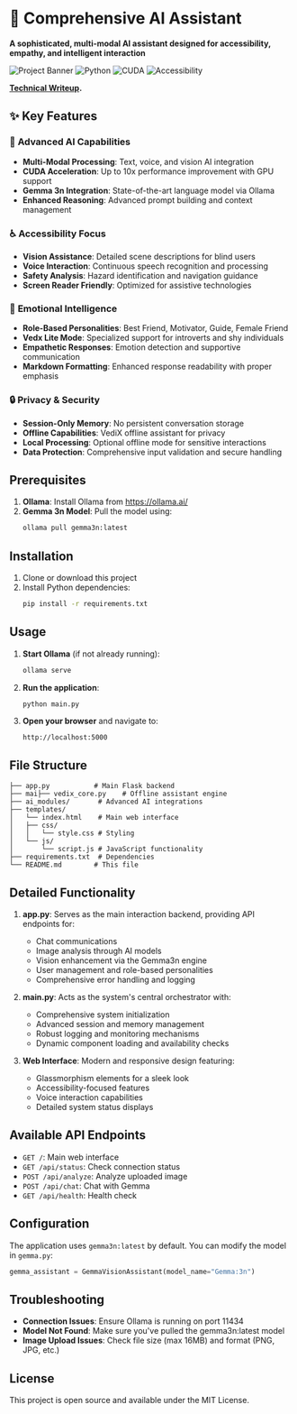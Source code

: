 # 🤖 Comprehensive AI Assistant

**A sophisticated, multi-modal AI assistant designed for accessibility, empathy, and intelligent interaction**

![Project Banner](https://img.shields.io/badge/AI%20Assistant-Multi%20Modal-blue) ![Python](https://img.shields.io/badge/Python-3.8%2B-green) ![CUDA](https://img.shields.io/badge/CUDA-Accelerated-orange) ![Accessibility](https://img.shields.io/badge/Accessibility-First-purple)

**[Technical Writeup](technical_writeup.md).**

## ✨ Key Features

### 🧠 **Advanced AI Capabilities**
- **Multi-Modal Processing**: Text, voice, and vision AI integration
- **CUDA Acceleration**: Up to 10x performance improvement with GPU support
- **Gemma 3n Integration**: State-of-the-art language model via Ollama
- **Enhanced Reasoning**: Advanced prompt building and context management

### ♿ **Accessibility Focus**
- **Vision Assistance**: Detailed scene descriptions for blind users
- **Voice Interaction**: Continuous speech recognition and processing
- **Safety Analysis**: Hazard identification and navigation guidance
- **Screen Reader Friendly**: Optimized for assistive technologies

### 💝 **Emotional Intelligence**
- **Role-Based Personalities**: Best Friend, Motivator, Guide, Female Friend
- **Vedx Lite Mode**: Specialized support for introverts and shy individuals
- **Empathetic Responses**: Emotion detection and supportive communication
- **Markdown Formatting**: Enhanced response readability with proper emphasis

### 🔒 **Privacy & Security**
- **Session-Only Memory**: No persistent conversation storage
- **Offline Capabilities**: VediX offline assistant for privacy
- **Local Processing**: Optional offline mode for sensitive interactions
- **Data Protection**: Comprehensive input validation and secure handling

## Prerequisites

1. **Ollama**: Install Ollama from https://ollama.ai/
2. **Gemma 3n Model**: Pull the model using:
   ```bash
   ollama pull gemma3n:latest
   ```

## Installation

1. Clone or download this project
2. Install Python dependencies:
   ```bash
   pip install -r requirements.txt
   ```

## Usage

1. **Start Ollama** (if not already running):
   ```bash
   ollama serve
   ```

2. **Run the application**:
   ```bash
   python main.py
   ```

3. **Open your browser** and navigate to:
   ```
   http://localhost:5000
   ```

## File Structure

```
├── app.py           # Main Flask backend
├── mai├── vedix_core.py    # Offline assistant engine
├── ai_modules/       # Advanced AI integrations
├── templates/
│   └── index.html    # Main web interface
│   ├── css/
│   │   └── style.css # Styling
│   └── js/
│       └── script.js # JavaScript functionality
├── requirements.txt  # Dependencies
└── README.md        # This file
```

## Detailed Functionality
1. **app.py**: Serves as the main interaction backend, providing API endpoints for:
   - Chat communications
   - Image analysis through AI models
   - Vision enhancement via the Gemma3n engine
   - User management and role-based personalities
   - Comprehensive error handling and logging
2. **main.py**: Acts as the system's central orchestrator with:
   - Comprehensive system initialization
   - Advanced session and memory management
   - Robust logging and monitoring mechanisms
   - Dynamic component loading and availability checks

3. **Web Interface**: Modern and responsive design featuring:
   - Glassmorphism elements for a sleek look
   - Accessibility-focused features
   - Voice interaction capabilities
   - Detailed system status displays

## Available API Endpoints
- `GET /`: Main web interface
- `GET /api/status`: Check connection status
- `POST /api/analyze`: Analyze uploaded image
- `POST /api/chat`: Chat with Gemma
- `GET /api/health`: Health check

## Configuration

The application uses `gemma3n:latest` by default. You can modify the model in `gemma.py`:

```python
gemma_assistant = GemmaVisionAssistant(model_name="Gemma:3n")
```

## Troubleshooting

- **Connection Issues**: Ensure Ollama is running on port 11434
- **Model Not Found**: Make sure you've pulled the gemma3n:latest model
- **Image Upload Issues**: Check file size (max 16MB) and format (PNG, JPG, etc.)

## License

This project is open source and available under the MIT License.
